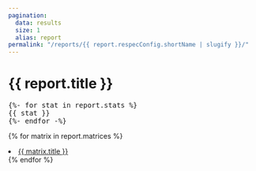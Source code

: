 ```yaml
---
pagination:
  data: results
  size: 1
  alias: report
permalink: "/reports/{{ report.respecConfig.shortName | slugify }}/"
---
```


# {{ report.title }}

<pre>
{%- for stat in report.stats %}
{{ stat }}
{%- endfor -%}
</pre>

{% for matrix in report.matrices %}
<li><a href="suites/{{ matrix.title | slugify }}">{{ matrix.title }}</a></li>
{% endfor %}
